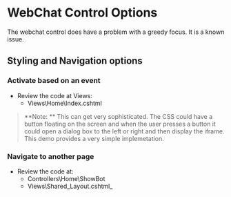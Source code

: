 # WebChat Control Options

The webchat control does have a problem with a greedy focus. It is a known issue.

## Styling and Navigation options

### Activate based on an event

- Review the code at Views:
  - Views\Home\Index.cshtml

> **Note: ** This can get very sophisticated. The CSS could have a button floating on the screen and when the user presses a button it could open a dialog box to the left or right and then display the iframe. This demo provides a very simple implemetation.

### Navigate to another page

- Review the code at:
  - Controllers\Home\ShowBot
  - Views\Shared\_Layout.cshtml_




